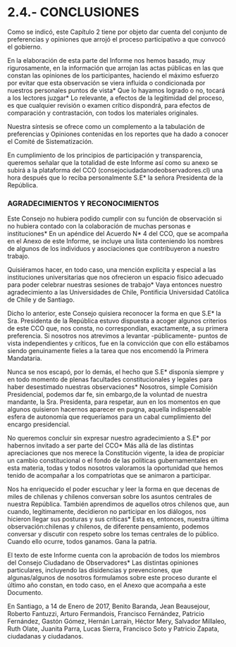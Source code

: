# 2.4.- CONCLUSIONES

Como se indicó, este Capítulo 2 tiene por objeto dar cuenta del conjunto de preferencias y opiniones que arrojó el proceso participativo a que convocó el gobierno.

En la elaboración de esta parte del Informe nos hemos basado, muy rigurosamente, en la información que arrojan las actas públicas en las que constan las opiniones de los participantes, haciendo el máximo esfuerzo por evitar que esta observación se viera influida o condicionada por nuestros personales puntos de vista* Que lo hayamos logrado o no, tocará a los lectores juzgar* Lo relevante, a efectos de la legitimidad del proceso, es que cualquier revisión o examen crítico dispondrá, para efectos de comparación y contrastación, con todos los materiales originales.

Nuestra síntesis se ofrece como un complemento a la tabulación de preferencias y Opiniones contenidas en los reportes que ha dado a conocer el Comité de Sistematización.

En cumplimiento de los principios de participación y transparencia, queremos señalar que la totalidad de este Informe así como su anexo se subirá a la plataforma del CCO (consejociudadanodeobservadores.cl) una hora después que lo reciba personalmente S.E* la señora Presidenta de la República.

### AGRADECIMIENTOS Y RECONOCIMIENTOS

Este Consejo no hubiera podido cumplir con su función de observación si no hubiera contado con la colaboración de muchas personas e instituciones* En un apéndice del Acuerdo N* 4 del CCO, que se acompaña en el Anexo de este Informe, se incluye una lista conteniendo los nombres de algunos de los individuos y asociaciones que contribuyeron a nuestro trabajo.

Quisiéramos hacer, en todo caso, una mención explícita y especial a las instituciones universitarias que nos ofrecieron un espacio físico adecuado para poder celebrar nuestras sesiones de trabajo* Vaya entonces nuestro agradecimiento a las Universidades de Chile, Pontificia Universidad Católica de Chile y de Santiago.

Dicho lo anterior, este Consejo quisiera reconocer la forma en que S.E* la Sra. Presidenta de la República estuvo dispuesta a acoger algunos criterios de este CCO que, nos consta, no correspondían, exactamente, a su primera preferencia.
Si nosotros nos atrevimos a levantar -públicamente- puntos de vista independientes y críticos, fue en la convicción que con ello estábamos siendo genuinamente fieles a la tarea que nos encomendó la Primera Mandataria.

Nunca se nos escapó, por lo demás, el hecho que S.E* disponía siempre y en todo momento de plenas facultades constitucionales y legales para haber desestimado nuestras observaciones* Nosotros, simple Comisión Presidencial,
podemos dar fe, sin embargo,de la voluntad de nuestra mandante, la Sra. Presidenta, para respetar, aun en los momentos en que algunos quisieron hacernos aparecer en pugna, aquella indispensable esfera de autonomía que requeríamos para un cabal cumplimiento del encargo presidencial.

No queremos concluir sin expresar nuestro agradecimiento a S.E* por habernos invitado a ser parte del CCO* Más allá de las distintas apreciaciones que nos merece la Constitución vigente, la idea de propiciar un cambio constitucional o el fondo de las políticas gubernamentales en esta materia, todas y todos nosotros valoramos la oportunidad que hemos tenido de acompañar a los compatriotas que se animaron a participar.

Nos ha enriquecido el poder escuchar y leer la forma en que decenas de miles de chilenas y chilenos conversan sobre los asuntos centrales de nuestra República. También aprendimos de aquellos otros chilenos que, aun cuando, legítimamente, decidieron no participar en los diálogos, nos hicieron llegar sus posturas y sus críticas* Esta es, entonces, nuestra última observación:chilenas y chilenos, de diferente pensamiento, podemos conversar y discutir con respeto sobre los temas centrales de lo público. Cuando ello ocurre, todos ganamos. Gana la patria.

El texto de este Informe cuenta con la aprobación de todos los miembros del Consejo Ciudadano de Observadores* Las distintas opiniones particulares, incluyendo las disidencias y prevenciones, que algunas/algunos de nosotros formulamos sobre este proceso durante el último año constan, en todo caso, en el Anexo que acompaña a este Documento.

En Santiago, a 14 de Enero de 2017,
Benito Baranda, Jean Beausejour, Roberto Fantuzzi, Arturo Fermandois,
Francisco Fernández, Patricio Fernández, Gastón Gómez, Hernán Larraín,
Héctor Mery, Salvador Millaleo, Ruth Olate, Juanita Parra, Lucas Sierra,
Francisco Soto y Patricio Zapata, ciudadanas y ciudadanos.
